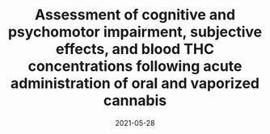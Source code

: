 ---
title: "Assessment of cognitive and psychomotor impairment, subjective effects, and blood THC concentrations following acute administration of oral and vaporized cannabis"
collection: publications
permalink: /publication/2021-05-28-cannabis-impairment
date: 2021-05-28
venue: 'Journal of Psychopharmacology'
link: 'https://doi.org/10.1177/02698811211021583'
paperurl: 'http://marterin.github.io/files/Spindle et al. (2021).pdf'
citation: 'Spindle TR, <b>Martin EL</b>, Grabenauer M, Woodward T, Milburn M, &amp; Vandrey R. Assessment of cognitive and psychomotor impairment, subjective effects, and blood THC concentrations following acute administration of oral and vaporized cannabis. <i>Journal of Psychopharmacology</i>. (2020).'
---